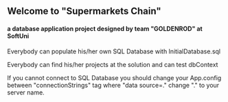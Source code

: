 <h2>Welcome to "Supermarkets Chain"</h2>
<h4>a database application project designed by team "GOLDENROD" at SoftUni</h4>

<p>Everybody can populate his/her own SQL Database with InitialDatabase.sql</p>
<p>Everybody can find his/her projects at the solution and can test dbContext</p>
<p>If you cannot connect to SQL Database you should change your App.config between "connectionStrings" tag where "data source=." change "." to your server name.</p>
